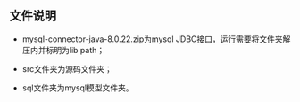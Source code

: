 ## 文件说明

- mysql-connector-java-8.0.22.zip为mysql JDBC接口，运行需要将文件夹解压内并标明为lib path；

- src文件夹为源码文件夹；

- sql文件夹为mysql模型文件夹。

